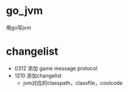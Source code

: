 # go_jvm

用go写jvm

# changelist
* 0312 添加 game message protocol
* 1210 添加changelist
    * jvm对应的classpath，classfile，coolcode
